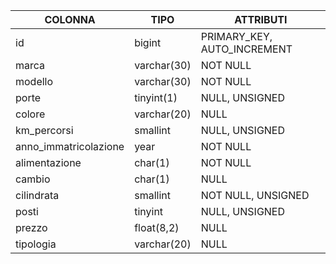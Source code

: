 | COLONNA               | TIPO        | ATTRIBUTI                   |
| --------------------- | ----------- | --------------------------- |
| id                    | bigint      | PRIMARY_KEY, AUTO_INCREMENT |
| marca                 | varchar(30) | NOT NULL                    |
| modello               | varchar(30) | NOT NULL                    |
| porte                 | tinyint(1)  | NULL, UNSIGNED              |
| colore                | varchar(20) | NULL                        |
| km_percorsi           | smallint    | NULL, UNSIGNED              |
| anno_immatricolazione | year        | NOT NULL                    |
| alimentazione         | char(1)     | NOT NULL                    |
| cambio                | char(1)     | NULL                        |
| cilindrata            | smallint    | NOT NULL, UNSIGNED          |
| posti                 | tinyint     | NULL, UNSIGNED              |
| prezzo                | float(8,2)  | NULL                        |
| tipologia             | varchar(20) | NULL                        |
